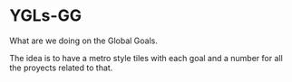# YGLs-GG
What are we doing on the Global Goals.

The idea is to have a metro style tiles with each goal and a number for all the proyects related to that.
